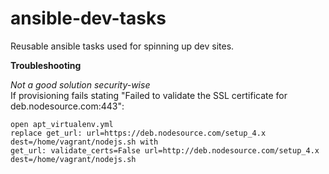 # ansible-dev-tasks
Reusable ansible tasks used for spinning up dev sites.

**Troubleshooting**

*Not a good solution security-wise* <br>
If provisioning fails stating "Failed to validate the SSL certificate for deb.nodesource.com:443":
    
    open apt_virtualenv.yml
    replace get_url: url=https://deb.nodesource.com/setup_4.x dest=/home/vagrant/nodejs.sh with
    get_url: validate_certs=False url=http://deb.nodesource.com/setup_4.x dest=/home/vagrant/nodejs.sh
